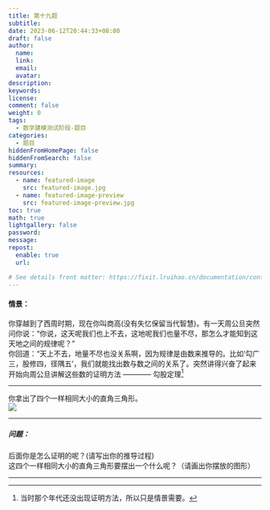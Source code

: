 ```yaml
---
title: 第十九题
subtitle:
date: 2023-06-12T20:44:33+08:00
draft: false
author:
  name:
  link:
  email:
  avatar:
description:
keywords:
license:
comment: false
weight: 0
tags:
  - 数学建模测试阶段-题目
categories:
  - 题目
hiddenFromHomePage: false
hiddenFromSearch: false
summary:
resources:
  - name: featured-image
    src: featured-image.jpg
  - name: featured-image-preview
    src: featured-image-preview.jpg
toc: true
math: true
lightgallery: false
password:
message:
repost:
  enable: true
  url:

# See details front matter: https://fixit.lruihao.cn/documentation/content-management/introduction/#front-matter
---
```

#### 情景：
你穿越到了西周时期，现在你叫商高(没有失忆保留当代智慧)。有一天周公旦突然问你说：“你说，这天呢我们也上不去，这地呢我们也量不尽，那怎么才能知到这天地之间的规律呢？”  
你回道：“天上不去，地量不尽也没关系啊，因为规律是由数来推导的。比如‘勾广三，股修四，径隅五’，我们就能找出数与数之间的关系了。突然讲得兴奋了起来开始向周公旦讲解这些数的证明方法 ———— 勾股定理[^1]
***
你拿出了四个一样相同大小的直角三角形。  
![](/img/1919(1).jpg)

***
##### 问题：
后面你是怎么证明的呢？(请写出你的推导过程)  
这四个一样相同大小的直角三角形要摆出一个什么呢？（请画出你摆放的图形）
***







[^1]: 当时那个年代还没出现证明方法，所以只是情景需要。
<!--more-->
